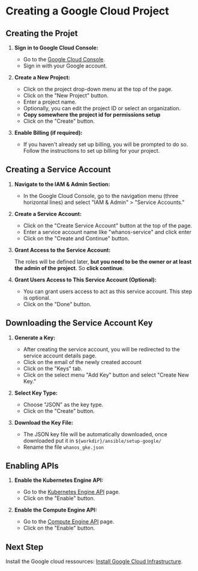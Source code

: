 # Creating a Google Cloud Project

## Creating the Projet

1. **Sign in to Google Cloud Console:**

    - Go to the [Google Cloud Console](https://console.cloud.google.com/).
    - Sign in with your Google account.
2. **Create a New Project:**

    - Click on the project drop-down menu at the top of the page.
    - Click on the "New Project" button.
    - Enter a project name.
    - Optionally, you can edit the project ID or select an organization.
    - **Copy somewhere the project id for permissions setup**
    - Click on the "Create" button.
3. **Enable Billing (if required):**

    - If you haven't already set up billing, you will be prompted to do so. Follow the instructions to set up billing for your project.

## Creating a Service Account

1. **Navigate to the IAM & Admin Section:**

    - In the Google Cloud Console, go to the navigation menu (three horizontal lines) and select "IAM & Admin" > "Service Accounts."
2. **Create a Service Account:**

    - Click on the "Create Service Account" button at the top of the page.
    - Enter a service account name like "whanos-service" and click enter
    - Click on the "Create and Continue" button.
3. **Grant Access to the Service Account:**

    The roles will be defined later, **but you need to be the owner or at least the admin of the project**.
    So **click continue**.
4. **Grant Users Access to This Service Account (Optional):**

    - You can grant users access to act as this service account. This step is optional.
    - Click on the "Done" button.

## Downloading the Service Account Key

1. **Generate a Key:**

    - After creating the service account, you will be redirected to the service account details page.
    - Click on the email of the newly created account
    - Click on the "Keys" tab.
    - Click on the select menu "Add Key" button and select "Create New Key."
2. **Select Key Type:**

    - Choose "JSON" as the key type.
    - Click on the "Create" button.
3. **Download the Key File:**

    - The JSON key file will be automatically downloaded, once downloaded put it in `${workdir}/ansible/setup-google/`
    - Rename the file `whanos_gke.json`

## Enabling APIs

1. **Enable the Kubernetes Engine API:**

    - Go to the [Kubernetes Engine API](https://console.cloud.google.com/apis/library/container.googleapis.com) page.
    - Click on the "Enable" button.

2. **Enable the Compute Engine API:**

    - Go to the [Compute Engine API](https://console.cloud.google.com/apis/library/compute.googleapis.com) page.
    - Click on the "Enable" button.

## Next Step

Install the Google cloud ressources: [Install Google Cloud Infrastructure](./Install_Google_Cloud_Infrastructure.md).
